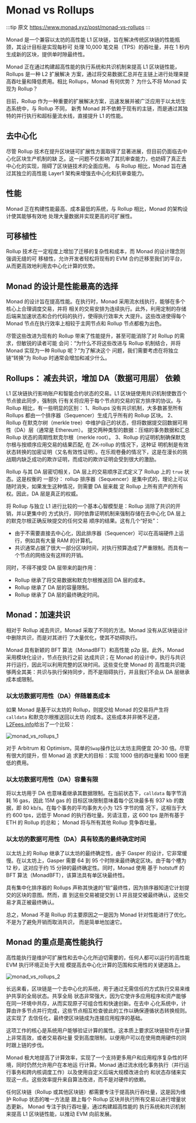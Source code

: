 # Monad vs Rollups

:::tip 原文
https://www.monad.xyz/post/monad-vs-rollups
:::

Monad 是一个兼容以太坊的高性能 L1 区块链，旨在解决传统区块链的性能瓶颈，其设计目标是实现每秒可
处理 10,000 笔交易（TPS）的吞吐量，并在 1 秒内生成新的区块，提供单时隙最终性。

Monad 正在通过构建超高性能的执行系统和共识机制来提高 L1 区块链性能，Rollups 是一种 L2 扩展解决
方案，通过将交易数据汇总并在主链上进行处理来提高吞吐量和降低费用。相比 Rollups，Monad 有何优势？
为什么不将 Monad 实现为 Rollup？

目前，Rollup 作为一种重要的扩展解决方案，迅速发展并被广泛应用于以太坊生态系统中，与 Rollup 不同，
新秀 Monad 并不依赖于现有的主链，而是通过其独特的并行执行和超标量流水线，直接提升 L1 的性能。

## 去中心化

尽管 Rollup 技术在提升区块链可扩展性方面取得了显著进展，但目前仍面临去中心化区块生产机制的缺
乏。这一问题不仅影响了其抗审查能力，也妨碍了真正去中心化的实现，阻碍了区块链技术的全面应用。
与 Rollup 相比，Monad 旨在通过其独立的高性能 Layer1 架构来增强去中心化和抗审查能力。


## 性能

Monad 正在构建性能最高、成本最低的系统，与 Rollup 相比，Monad 的架构设计使其能够有效地
处理大量数据并实现更高的可扩展性。


## 可移植性

 Rollup 技术在一定程度上增加了迁移的复杂性和成本，而 Monad 的设计理念则强调无缝的可
移植性，允许开发者轻松将现有的 EVM 合约迁移至我们的平台，从而更高效地利用去中心化计算的优势。


## Monad 的设计是性能最高的选择

Monad 的设计旨在提高性能。在执行时，Monad 采用流水线执行，能够在多个核心上合理调度交易，并将
相关的交易安排为连续执行。此外，利用定制的存储后端来加速状态和合约代码的执行，使得执行效率大
大提升。这些改进使得每个 Monad 节点在执行效率上相较于主网节点和 Rollup 节点都极为出色。

尽管这些改进为现有的 Rollup 带来了性能提升，甚至可能消除了对 Rollup 的需求，但敏锐的读者可能
会问：“为什么不将这些改进与 Rollup 机制结合，并将 Monad 实现为一种 Rollup 呢？”为了解决这个
问题，我们需要考虑在将独立链“转换”为 Rollup 时通常会增加和减少什么。

## Rollups： 减去共识，增加 DA（数据可用层） 依赖

L1 区块链执行影响账户和智能合约状态的交易。L1 区块链使用共识机制使数百个节点彼此同步，强制执
行有关将应用于每个节点的交易的官方排序的协议。与 Rollup 相比，有一些明显的区别：
1、Rollups 没有共识机制，大多数甚至所有 Rollups 都由一个排序器（Sequencer）生成几乎所有的 Rollup 区块。
2、Rollup 在默克尔树（merkle tree）中维护自己的状态，但将数据提交回数据可用性（DA）层（通常是 Ethereum）。
	提交两种类型的数据：压缩的事务数据和汇总 Rollup 状态的周期性默克尔根（merkle root）。
3、Rollup 的证明机制确保默克尔根与按顺序应用交易的结果匹配, 在 ZK-rollup 的情况下，这种证
	明机制是有效状态转换的加密证明（又名有效性证明）。在乐观卷叠的情况下，这是在漫长的挑
	战期内缺乏成功的欺诈证明，而成功的欺诈证明会受到很大的激励。

Rollup 与其 DA 层密切相关，DA 层上的交易顺序正式定义了 Rollup 上的 `true` 状态。这是权衡的
一部分： rollup 排序器（Sequencer）是集中式的，理论上可以随时消失，如果发生这种情况，则需要 DA 层来裁
定 Rollup 上所有资产的所有权。因此，DA 层是真正的权威。

将 Rollup 与独立 L1 进行比较的一个基本心智模型是：Rollup 消除了共识的开销，并以更集中的
方式执行，同时依靠证明机制来强制存储在去中心化 DA 层上的默克尔根正确反映提交的任何交易
顺序的结果。这有几个“好处”：
- 由于不需要直接去中心化，因此排序器（Sequencer）可以在高端硬件上运行，例如具有大量 RAM 的计算机。
- 共识通常占据了很大一部分区块时间，对执行预算造成了严重限制。而具有一个节点的网络没有这样的开销。

同时，不得不接受 DA 层带来的副作用：
- Rollup 继承了将交易数据和默克尔根推送回 DA 层的成本。
- Rollup 继承了 DA 层的容量限制。
- Rollup 继承了 DA 层的最终确定时间。


## Monad：加速共识

相对于 Rollup 减去共识，Monad 采取了不同的方法。Monad 没有从区块链设计中删除共识，而是对其进行
了大量优化，使其不妨碍执行。

Monad 具有新颖的 BFT 算法（MonadBFT）和高性能 p2p 层。此外，Monad 采用模块化设计，节点在执行之前
达成共识；在 Monad 的设计中，执行与共识并行运行，因此可以利用完整的区块时间。这些变化使 Monad 的
高性能共识能够两全其美：共识与执行保持同步，而不是阻碍执行，并且我们不会从 DA 层继承成本或限制。

### 以太坊数据可用性（DA）伴随着高成本

如果 Monad 是基于以太坊的 Rollup，则提交给 Monad 的交易将产生将 `calldata` 和默克尔根推送回以太坊
的成本。这些成本并非微不足道，[L2Fees.info](http://l2fees.info/)给出了一个比较：

![monad_vs_rollups_1](/blog/monad_vs_rollups_1.png)

对于 Arbitrum 和 Optimism，简单的`Swap`操作比以太坊主网便宜 20-30 倍。尽管有很大的提升，但 Monad 追
求更大的目标：实现 1000 倍的吞吐量和 1000 倍更低的费用。

### 以太坊数据可用性（DA）容量有限

将以太坊用于 DA 也意味着继承其数据限制。在当前状态下，`calldata` 每字节消耗 16 gas，因此 15M gas 的
目标区块限制意味着每个区块最多有 937 kb 的数据，即 80 kb/s。在每个事务的平均事务大小为 125 字节的情
况下，这相当于大约 600 tps，远低于 Monad 的执行吞吐量。另请注意，这 600 tps 是所有基于 ETH 的 Rollup 的总和；
Monad 将与所有其他 Rollup 竞争吞吐量。

### 以太坊的数据可用性（DA）具有较高的最终确定时间

以太坊上的 Rollup 继承了以太坊的最终确定性，由于 Gasper 的设计，它非常缓慢。在以太坊上，Gasper 需要
64 到 95 个时隙来最终确定区块。由于每个槽为 12 秒，这对应于约 15 分钟的最终确定性。同时，Monad 使用
基于 hotstuff 的 BFT 算法（MonadBFT），该算法具有单区块最终性。

具有集中化排序器的 Rollups 声称其快速的“软”最终性，因为排序器知道它计划提交的区块的意图。然而，直
到这些交易被提交到 L1 并且提交被最终确认，这些交易才真正被最终确认。

总之，Monad 不是 Rollup 的主要原因之一是因为 Monad 针对性能进行了优化。不是为了避免开销而取消共识，
而是简单地加速它。


##	Monad 的重点是高性能执行

高性能执行是维护可扩展性和去中心化所迫切需要的，任何人都可以运行的高性能 EVM 执行环境正处于大规
模提高去中心化计算的范围和实用性的关键道路上。

![monad_vs_rollups_2](/blog/monad_vs_rollups_2.png)

长远来看，区块链是一个去中心化的系统，用于通过无需信任的方式执行交易来维护共享的全局状态。共享全局
状态非常强大，因为它使许多应用程序和资产能够在同一环境中共存，从而实现原子可组合性和快速创新。在去中
心化系统中，计算由许多节点并行完成，这些节点相互检查彼此的工作以确保遵循状态转换规则。这实现了
去信任化，最终使区块链成为连接应用程序的基础。

这项工作的核心是系统用户能够验证计算的属性。这本质上要求区块链软件在计算上非常高效，或者交易吞吐量
受到高度限制，以便用户可以在使用商用硬件的同时跟上链的步伐。

Monad 极大地提高了计算效率，实现了一个支持更多用户和应用程序复杂性的环境，同时仍然允许用户在本地运
行计算。Monad 通过流水线化事务执行（并行运行事务和跨内核调度工作）以及使用自定义后端大规模改进合约
和状态存储来实现这一点。这些效率提升来自算法改进，而不是对硬件的依赖。

任何区块链（Rollup 或其他区块链）都需要专注于提高执行吞吐量，这是因为维护 Rollup 状态的唯一方法是
跟上每个 Rollup 区块并执行所有交易以进行增量状态更新。 Monad 专注于执行吞吐量，通过构建超高性能的
执行系统和共识机制来提高 L1 区块链性能，以推动 EVM 向前发展。


